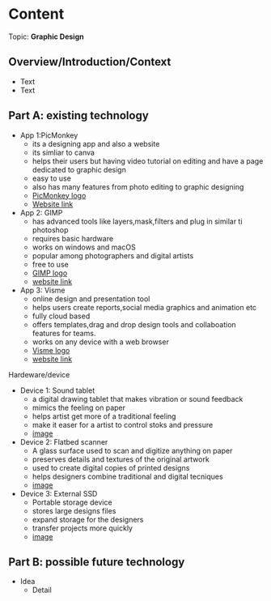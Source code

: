 # Content
Topic: **Graphic Design**

## Overview/Introduction/Context
* Text
* Text

## Part A: existing technology
* App 1:PicMonkey 
  * its a designing app and also a website
  * its simliar to canva
  * helps their users but having video tutorial on editing and have a page dedicated to graphic design
  * easy to use
  * also has many features from photo editing to graphic designing 
   * [PicMonkey logo ](https://play-lh.googleusercontent.com/vRZqnRc4vTLgoEWTsuuq_lLeWj1QQ0_ofON7JDVOMGnL2n2WgA6GztNUbldDhIQta08G)
   * [Website link](https://www.picmonkey.com/)
* App 2: GIMP
  *  has advanced tools like layers,mask,filters and plug in similar ti photoshop
  *  requires basic hardware
  *  works on windows and macOS
  *  popular among photographers and digital artists
  *  free to use
  *  [GIMP logo](https://encrypted-tbn0.gstatic.com/images?q=tbn:ANd9GcRWtsL0ydkwYD7ehrJ9rGCvED7QnmHQbshFSA&s)
  *  [website link](https://www.gimp.org/)
* App 3: Visme
  * online design and presentation tool
  * helps users create reports,social media graphics and animation etc
  * fully cloud based
  * offers templates,drag and drop design tools and collaboation features for teams.
  * works on any device with a web browser
  * [Visme logo](https://encrypted-tbn0.gstatic.com/images?q=tbn:ANd9GcS27EfwOaJQnE794rtIq0XNQ43d8PjMDsq42w&s)
  * [website link](https://www.visme.co/)       
   
 Hardeware/device
* Device 1: Sound tablet
  *  a digital drawing tablet that makes vibration or sound feedback
  *  mimics the feeling on paper
  *  helps artist get more of a traditional feeling
  * make it easer for a artist to control stoks and pressure
  * [image]()
* Device 2: Flatbed scanner
  * A glass surface used to scan and digitize anything on paper
  * preserves details and textures of the original artwork
  * used to create digital copies of printed designs
  * helps designers combine traditional and digital tecniques
  * [image]()
* Device 3: External SSD
  * Portable storage device
  * stores large designs files
  * expand storage for the designers
  * transfer projects more quickly
  * [image]()
   
   

## Part B: possible future technology
* Idea
  * Detail
